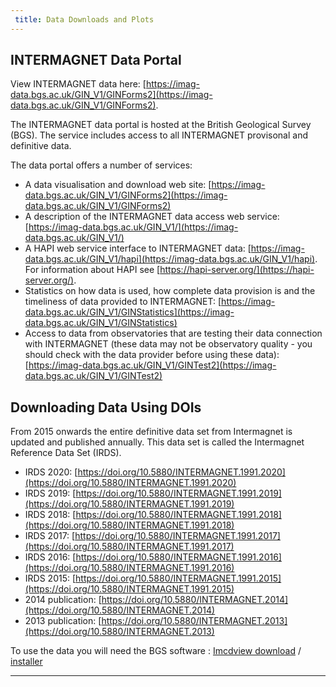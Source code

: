 ```yaml
---
 title: Data Downloads and Plots
---
```


## INTERMAGNET Data Portal

View INTERMAGNET data here: [https://imag-data.bgs.ac.uk/GIN_V1/GINForms2](https://imag-data.bgs.ac.uk/GIN_V1/GINForms2).

The INTERMAGNET data portal is hosted at the British Geological Survey (BGS). The service includes access to all INTERMAGNET provisonal and definitive data. 

The data portal offers a number of services:

- A data visualisation and download web site: 
  [https://imag-data.bgs.ac.uk/GIN_V1/GINForms2](https://imag-data.bgs.ac.uk/GIN_V1/GINForms2)
- A description of the INTERMAGNET data access web service: 
  [https://imag-data.bgs.ac.uk/GIN_V1/](https://imag-data.bgs.ac.uk/GIN_V1/)
- A HAPI web service interface to INTERMAGNET data:
  [https://imag-data.bgs.ac.uk/GIN_V1/hapi](https://imag-data.bgs.ac.uk/GIN_V1/hapi).
  For information about HAPI see [https://hapi-server.org/](https://hapi-server.org/).
- Statistics on how data is used, how complete data provision is and the timeliness of data provided to INTERMAGNET:
  [https://imag-data.bgs.ac.uk/GIN_V1/GINStatistics](https://imag-data.bgs.ac.uk/GIN_V1/GINStatistics)
- Access to data from observatories that are testing their data connection with INTERMAGNET (these data may not be observatory quality - you should check with the data provider before using these data):
  [https://imag-data.bgs.ac.uk/GIN_V1/GINTest2](https://imag-data.bgs.ac.uk/GIN_V1/GINTest2)
  
## <a name='downloading_data_using_dois'></a> Downloading Data Using DOIs

From 2015 onwards the entire definitive data set from Intermagnet is updated and published annually. 
This data set is called the Intermagnet Reference Data Set (IRDS).

- IRDS 2020: [https://doi.org/10.5880/INTERMAGNET.1991.2020](https://doi.org/10.5880/INTERMAGNET.1991.2020)
- IRDS 2019: [https://doi.org/10.5880/INTERMAGNET.1991.2019](https://doi.org/10.5880/INTERMAGNET.1991.2019)
- IRDS 2018: [https://doi.org/10.5880/INTERMAGNET.1991.2018](https://doi.org/10.5880/INTERMAGNET.1991.2018)
- IRDS 2017: [https://doi.org/10.5880/INTERMAGNET.1991.2017](https://doi.org/10.5880/INTERMAGNET.1991.2017)
- IRDS 2016: [https://doi.org/10.5880/INTERMAGNET.1991.2016](https://doi.org/10.5880/INTERMAGNET.1991.2016)
- IRDS 2015: [https://doi.org/10.5880/INTERMAGNET.1991.2015](https://doi.org/10.5880/INTERMAGNET.1991.2015)
- 2014 publication: [https://doi.org/10.5880/INTERMAGNET.2014](https://doi.org/10.5880/INTERMAGNET.2014)
- 2013 publication: [https://doi.org/10.5880/INTERMAGNET.2013](https://doi.org/10.5880/INTERMAGNET.2013)

To use the data you will need the BGS software : [Imcdview download](https://geomag.bgs.ac.uk/data_service/intermagnet/home.html) / [installer](https://geomag.bgs.ac.uk/data_service/intermagnet/imcdviewInstaller/install.htm) 

---
